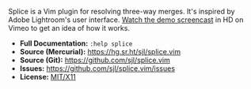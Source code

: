 Splice is a Vim plugin for resolving three-way merges.  It's inspired by Adobe
Lightroom's user interface.  [Watch the demo screencast][screencast] in HD on
Vimeo to get an idea of how it works.

* **Full Documentation:** `:help splice`
* **Source (Mercurial):** <https://hg.sr.ht/sjl/splice.vim>
* **Source (Git):** <https://github.com/sjl/splice.vim>
* **Issues:** <https://github.com/sjl/splice.vim/issues>
* **License:** [MIT/X11][license]

[license]: http://www.opensource.org/licenses/mit-license.php
[screencast]: http://vimeo.com/25764692
